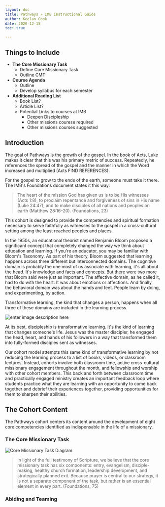 ```yaml
---
layout: doc
title: Pathways » IMB Instructional Guide
author: Keelan Cook
date: 2020-12-15
toc: true

---
```


## Things to Include
* **The Core Missionary Task**
	* Define Core Missionary Task
	* Outline CMT
* **Course Agenda**
	* Outline 
	* Develop syllabus for each semester
* **Additional Reading List**
	* Book List?
	* Article List?
	* Potential Links to courses at IMB
		* Deepen Discipleship
		* Other missions courese required
		* Other missions courses suggested

## Introduction
The goal of Pathways is the growth of the gospel. In the book of Acts, Luke makes it clear that this was his primary metric of success. Repeatedly, he references the spread of the gospel and the manner in which the Word increased and multiplied (Acts FIND REFERENCES). 

For the gospel to grow to the ends of the earth, someone must take it there. The IMB's Foundations document states it this way: 
>The heart of the mission God has given us is to be His witnesses (Acts 1:8), to proclaim repentance and forgiveness of sins in His name (Luke 24:47), and to make disciples of all nations and peoples on earth (Matthew 28:16–20). (Foundations, 23)

This cohort is designed to provide the competencies and spiritual formation necessary to serve faithfully as witnesses to the gospel in a cross-cultural setting among the least reached peoples and places. 

In the 1950s, an educational theorist named Benjamin Bloom proposed a significant concept that completely changed the way we think about education and learning. If you're an educator, you may be familiar with Bloom's Taxonomy. As part of his theory, Bloom suggested that learning happens across three different but interconnected domains. The cognitive domain is probably the one most of us associate with learning, it's all about the head. It's knowledge and facts and concepts. But there were two more that Bloom said were just as important. The affective domain, as he called it, had to do with the heart. It was about emotions or affections. And finally, the behavioral domain was about the hands and feet. People learn by doing, and experimenting, by action.

Transformative learning, the kind that changes a person, happens when all three of these domains are included in the learning process.

![enter image description here](https://i.imgur.com/Ft2l6cy.png)

At its best, discipleship is transformative learning. It's the kind of learning that changes someone's life. Jesus was the master discipler, he engaged the head, heart, and hands of his followers in a way that transformed them into fully-formed disciples sent as witnesses.

Our cohort model attempts this same kind of transformative learning by not reducing the learning process to a list of books, videos, or classroom lectures. Instead, cohorts involve both classroom time, active cross-cultural missionary engagement throughout the month, and fellowship and worship with other cohort members. This back and forth between classroom time and practically engaged ministry creates an important feedback loop where students practice what they are learning with an opportunity to come back together and debrief their experiences together, providing opportunities for them to sharpen their abilities.

## The Cohort Content
The Pathways cohort centers its content around the development of eight core competencies identified as indispensable in the life of a missionary.


### The Core Missionary Task


![Core Missionary Task Diagram](https://i.imgur.com/JytpIwC.png)



>In light of the full testimony of Scripture, we believe that the core missionary task has six components: entry, evangelism, disciple-making, healthy church formation, leadership development, and strategically planned exit. Because prayer is central to our strategy, it is not a separate component of the task, but rather is an essential element in every part. (Foundations, 75)




### Abiding and Teaming
<!--stackedit_data:
eyJoaXN0b3J5IjpbLTE5OTU5Nzg4NjcsLTEyMjQ3ODQ0ODAsND
k3NjMzOTc0LC0zMjY4MjA1OTIsOTUwNjk0MDQ0LDU5NzQzOTM4
OCwtMTQzMzI1NzcxMCwtMjA5NTYyNjQwNCwyMDk3MjMzNjU1LD
E5NDMxOTgxMDcsLTE0MDk2NDEzNDgsNDYzOTI3NTY0LC0zNzM0
MTA2MCwxNDg0NTA1OTU3LC04NDY3MDg3MywtMjEzNzQyNzU1Mi
wtMTY1NzkxMzAxMCwtMTA0ODE1NjI0OV19
-->